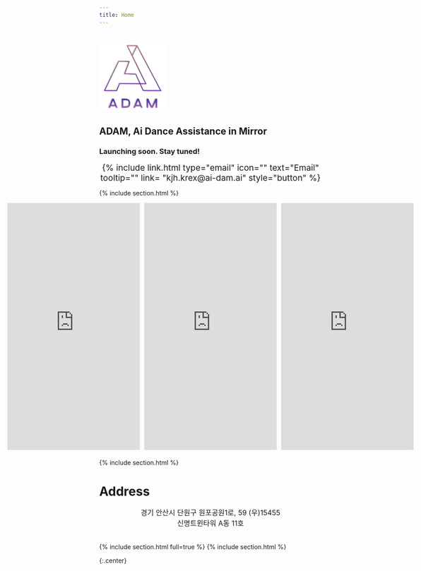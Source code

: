 ```yaml
---
title: Home
---
```


<h1 class="animate__animated animate__backInUp"><img src="images/logo/로고.png" loading="lazy" style="width: 30%"/></h1>

## ADAM, Ai Dance Assistance in Mirror

### Launching soon. Stay tuned!


<div class="animate__animated animate__fadeInDown" style="font-size: 19px; text-align:center">
{%
  include link.html
  type="email"
  icon=""
  text="Email"
  tooltip=""
  link= "kjh.krex@ai-dam.ai"
  style="button"
%}
</div>


{% include section.html %}


<!-- 1행(3개) -->
<div style="display: flex; justify-content: center; gap: 10px; margin-bottom: 20px;">
  <iframe width="315" height="560" src="https://www.youtube.com/embed/mdVJNF5Jhfs" 
          title="YouTube video player" frameborder="0" allow="accelerometer; autoplay; clipboard-write; 
          encrypted-media; gyroscope; picture-in-picture; web-share" 
          referrerpolicy="strict-origin-when-cross-origin" allowfullscreen>
  </iframe>

  <iframe width="315" height="560" src="https://www.youtube.com/embed/zGrN49jAzl0" 
          title="YouTube video player" frameborder="0" allow="accelerometer; autoplay; clipboard-write; 
          encrypted-media; gyroscope; picture-in-picture; web-share" 
          referrerpolicy="strict-origin-when-cross-origin" allowfullscreen>
  </iframe>

  <iframe width="315" height="560" src="https://www.youtube.com/embed/vVaWMeailPo" 
          title="YouTube video player" frameborder="0" allow="accelerometer; autoplay; clipboard-write; 
          encrypted-media; gyroscope; picture-in-picture; web-share" 
          referrerpolicy="strict-origin-when-cross-origin" allowfullscreen>
  </iframe>
</div>




{% include section.html %}

# <i class="fa fa-location-arrow" aria-hidden="true"></i> Address 
<div class="animate__animated animate__fadeInDown" style="font-size: 16px; text-align:center">
경기 안산시 단원구 원포공원1로, 59 (우)15455<br>
신명트윈타워 A동 11호
<br>
<br>
</div>





<!-- * 카카오맵 - 지도퍼가기 -->
<!-- 1. 지도 노드 -->
<div style="display: flex; justify-content: center;">
    <div id="daumRoughmapContainer1739858326063" class="root_daum_roughmap root_daum_roughmap_landing"></div>
</div>
<!--
	2. 설치 스크립트
	* 지도 퍼가기 서비스를 2개 이상 넣을 경우, 설치 스크립트는 하나만 삽입합니다.
-->
<script charset="UTF-8" class="daum_roughmap_loader_script" src="https://ssl.daumcdn.net/dmaps/map_js_init/roughmapLoader.js"></script>

<!-- 3. 실행 스크립트 -->
<script charset="UTF-8">
	new daum.roughmap.Lander({
		"timestamp" : "1739858326063",
		"key" : "2n3pv",
		"mapWidth" : "480",
		"mapHeight" : "480"
	}).render();
</script>








{% include section.html full=true %}
{% include section.html %}

{:.center}


